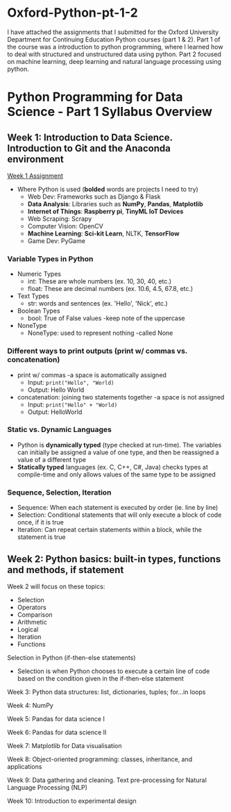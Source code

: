 # Oxford-Python-pt-1-2

I have attached the assignments that I submitted for the Oxford University Department for Continuing Education Python courses (part 1 & 2). Part 1 of the course was a introduction to python programming, where I learned how to deal with structured and unstructured data using python. Part 2 focused on machine learning, deep learning and natural language processing using python. 

# Python Programming for Data Science - Part 1 Syllabus Overview

## Week 1: Introduction to Data Science. Introduction to Git and the Anaconda environment
[Week 1 Assignment](https://github.com/hsarfraz/Oxford-Python-pt-1-2/blob/main/1.1_week1_assignment.ipynb)

* Where Python is used (**bolded** words are projects I need to try)
  * Web Dev: Frameworks such as Django & Flask
  * **Data Analysis**: Libraries such as **NumPy**, **Pandas**, **Matplotlib**
  * **Internet of Things**: **Raspberry pi**, **TinyML IoT Devices**
  * Web Scraping: Scrapy
  * Computer Vision: OpenCV
  * **Machine Learning**: **Sci-kit Learn**, NLTK, **TensorFlow**
  * Game Dev: PyGame

### Variable Types in Python

* Numeric Types
  * int: These are whole numbers (ex. 10, 30, 40, etc.)
  * float: These are decimal numbers (ex. 10.6, 4.5, 67.8, etc.)
* Text Types
  * str: words and sentences (ex. 'Hello', 'Nick', etc.)
* Boolean Types
  * bool: True of False values -keep note of the uppercase
* NoneType 
  * NoneType: used to represent nothing -called None

### Different ways to print outputs (print w/ commas vs. concatenation)

* print w/ commas -a space is automatically assigned
  * Input: `print("Hello", "World)`
  * Output: Hello World
* concatenation: joining two statements together -a space is not assigned
  * Input: `print("Hello" + "World)`
  * Output: HelloWorld

### Static vs. Dynamic Languages

* Python is **dynamically typed** (type checked at run-time). The variables can initially be assigned a value of one type, and then be reassigned a value of a different type
* **Statically typed** languages (ex. C, C++, C#, Java) checks types at compile-time and only allows values of the same type to be assigned

### Sequence, Selection, Iteration

* Sequence: When each statement is executed by order (ie. line by line)
* Selection: Conditional statements that will only execute a block of code once, if it is true
* Iteration: Can repeat certain statements within a block, while the statement is true

## Week 2: Python basics: built-in types, functions and methods, if statement

Week 2 will focus on these topics:
* Selection
* Operators
 * Comparison
 * Arithmetic
 * Logical
* Iteration
* Functions 

Selection in Python (if-then-else statements)
* Selection is when Python chooses to execute a certain line of code based on the condition given in the if-then-else statement


Week 3: Python data structures: list, dictionaries, tuples; for...in loops

Week 4: NumPy

Week 5: Pandas for data science I 

Week 6: Pandas for data science II

Week 7: Matplotlib for Data visualisation

Week 8: Object-oriented programming: classes, inheritance, and applications 

Week 9: Data gathering and cleaning. Text pre-processing for Natural Language Processing (NLP)

Week 10: Introduction to experimental design
